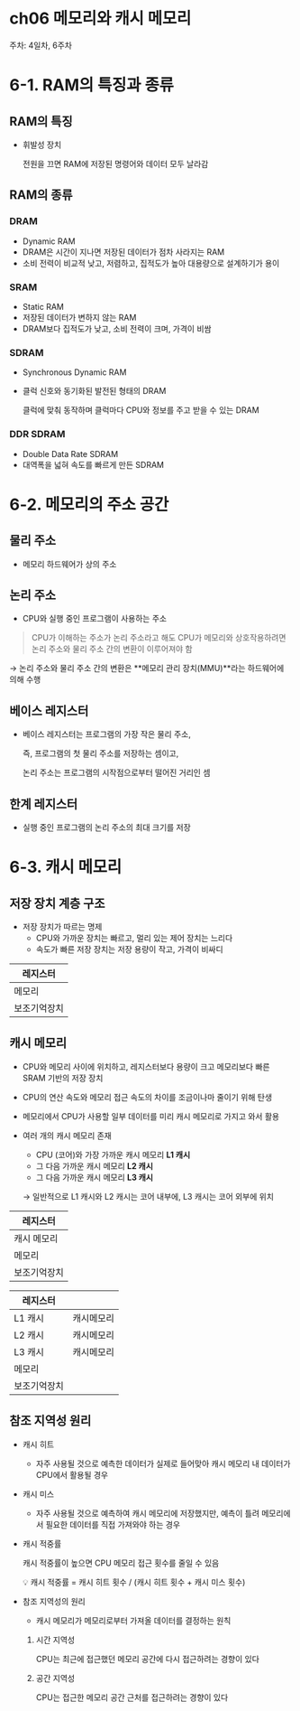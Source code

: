 # ch06 메모리와 캐시 메모리

주차: 4일차, 6주차

# 6-1. RAM의 특징과 종류

## RAM의 특징

- 휘발성 장치
    
    전원을 끄면 RAM에 저장된 명령어와 데이터 모두 날라감
    

## RAM의 종류

### DRAM

- Dynamic RAM
- DRAM은 시간이 지나면 저장된 데이터가 점차 사라지는 RAM
- 소비 전력이 비교적 낮고, 저렴하고, 집적도가 높아 대용량으로 설계하기가 용이

### SRAM

- Static RAM
- 저장된 데이터가 변하지 않는 RAM
- DRAM보다 집적도가 낮고, 소비 전력이 크며, 가격이 비쌈

### SDRAM

- Synchronous Dynamic RAM
- 클럭 신호와 동기화된 발전된 형태의 DRAM
    
    클럭에 맞춰 동작하며 클럭마다 CPU와 정보를 주고 받을 수 있는 DRAM
    

### DDR SDRAM

- Double Data Rate SDRAM
- 대역폭을 넓혀 속도를 빠르게 만든 SDRAM

# 6-2. 메모리의 주소 공간

## 물리 주소

- 메모리 하드웨어가 상의 주소

## 논리 주소

- CPU와 실행 중인 프로그램이 사용하는 주소

> CPU가 이해하는 주소가 논리 주소라고 해도
CPU가 메모리와 상호작용하려면 논리 주소와 물리 주소 간의 변환이 이루어져야 함
> 

→ 논리 주소와 물리 주소 간의 변환은 **메모리 관리 장치(MMU)**라는 하드웨어에 의해 수행

## 베이스 레지스터

- 베이스 레지스터는 프로그램의 가장 작은 물리 주소,
    
    즉, 프로그램의 첫 물리 주소를 저장하는 셈이고, 
    
    논리 주소는 프로그램의 시작점으로부터 떨어진 거리인 셈
    

## 한계 레지스터

- 실행 중인 프로그램의 논리 주소의 최대 크기를 저장

# 6-3. 캐시 메모리

## 저장 장치 계층 구조

- 저장 장치가 따르는 명제
    - CPU와 가까운 장치는 빠르고, 멀리 있는 제어 장치는 느리다
    - 속도가 빠른 저장 장치는 저장 용량이 작고, 가격이 비싸디

| 레지스터 |
| --- |
| 메모리 |
| 보조기억장치 |

## 캐시 메모리

- CPU와 메모리 사이에 위치하고, 레지스터보다 용량이 크고 메모리보다 빠른 SRAM 기반의 저장 장치
- CPU의 연산 속도와 메모리 접근 속도의 차이를 조금이나마 줄이기 위해 탄생
- 메모리에서 CPU가 사용할 일부 데이터를 미리 캐시 메모리로 가지고 와서 활용
- 여러 개의 캐시 메모리 존재
    - CPU (코어)와 가장 가까운 캐시 메모리 **L1 캐시**
    - 그 다음 가까운 캐시 메모리 **L2 캐시**
    - 그 다음 가까운 캐시 메모리 **L3 캐시**
    
    → 일반적으로 L1 캐시와 L2 캐시는 코어 내부에, L3 캐시는 코어 외부에 위치
    

| 레지스터 |
| --- |
| 캐시 메모리 |
| 메모리 |
| 보조기억장치 |

| 레지스터 |  |
| --- | --- |
| L1 캐시 | 캐시메모리 |
| L2 캐시 | 캐시메모리 |
| L3 캐시 | 캐시메모리 |
| 메모리 |  |
| 보조기억장치 |  |

## 참조 지역성 원리

- 캐시 히트
    - 자주 사용될 것으로 예측한 데이터가 실제로 들어맞아 
    캐시 메모리 내 데이터가 CPU에서 활용될 경우
- 캐시 미스
    - 자주 사용될 것으로 예측하여 캐시 메모리에 저장했지만,
    예측이 틀려 메모리에서 필요한 데이터를 직접 가져와야 하는 경우

- 캐시 적중률
    
    캐시 적중률이 높으면 CPU 메모리  접근 횟수를 줄일 수 있음
    
    <aside>
    💡 캐시 적중률 = 캐시 히트 횟수 / (캐시 히트 횟수 + 캐시 미스 횟수)
    
    </aside>
    

- 참조 지역성의 원리
    - 캐시 메모리가 메모리로부터 가져올 데이터를 결정하는 원칙
        
        
    1. 시간 지역성
        
        CPU는 최근에 접근했던 메모리 공간에 다시 접근하려는 경향이 있다
        
    2. 공간 지역성
        
        CPU는 접근한 메모리 공간 근처를 접근하려는 경향이 있다